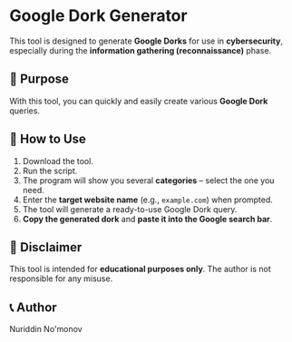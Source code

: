 # Google Dork Generator

This tool is designed to generate **Google Dorks** for use in **cybersecurity**, especially during the **information gathering (reconnaissance)** phase.

## 📌 Purpose

With this tool, you can quickly and easily create various **Google Dork** queries.

## 🚀 How to Use

1. Download the tool.
2. Run the script.
3. The program will show you several **categories** – select the one you need.
4. Enter the **target website name** (e.g., `example.com`) when prompted.
5. The tool will generate a ready-to-use Google Dork query.
6. **Copy the generated dork** and **paste it into the Google search bar**.

## 🔐 Disclaimer

This tool is intended for **educational purposes only**. The author is not responsible for any misuse.


## 📞 Author

Nuriddin No'monov  
